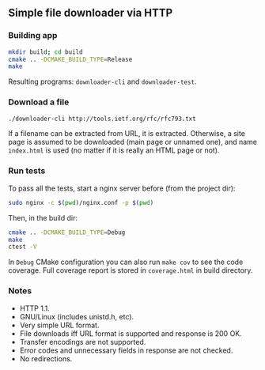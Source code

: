 ## Simple file downloader via HTTP

### Building app

```bash
mkdir build; cd build
cmake .. -DCMAKE_BUILD_TYPE=Release
make
```
Resulting programs: `downloader-cli` and `downloader-test`.

### Download a file
```bash
./downloader-cli http://tools.ietf.org/rfc/rfc793.txt
```

If a filename can be extracted from URL, it is extracted. Otherwise, a site page is assumed to be downloaded (main page or unnamed one), and name `index.html` is used (no matter if it is really an HTML page or not). 

### Run tests

To pass all the tests, start a nginx server before (from the project dir):
```sh
sudo nginx -c $(pwd)/nginx.conf -p $(pwd)
```
Then, in the build dir: 
```sh
cmake .. -DCMAKE_BUILD_TYPE=Debug
make
ctest -V
```

In `Debug` CMake configuration you can also run `make cov` to see the code coverage.
Full coverage report is stored in `coverage.html` in build directory.

### Notes
- HTTP 1.1.
- GNU/Linux (includes unistd.h, etc).
- Very simple URL format.
- File downloads iff URL format is supported and response is 200 OK.
- Transfer encodings are not supported.
- Error codes and unnecessary fields in response are not checked.
- No redirections.
